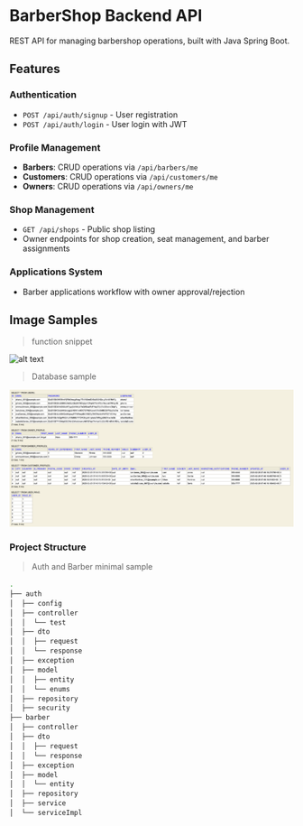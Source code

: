 # BarberShop Backend API

REST API for managing barbershop operations, built with Java Spring Boot.

## Features

### Authentication
- `POST /api/auth/signup` - User registration
- `POST /api/auth/login` - User login with JWT

### Profile Management
- **Barbers**: CRUD operations via `/api/barbers/me`
- **Customers**: CRUD operations via `/api/customers/me` 
- **Owners**: CRUD operations via `/api/owners/me`

### Shop Management
- `GET /api/shops` - Public shop listing
- Owner endpoints for shop creation, seat management, and barber assignments

### Applications System
- Barber applications workflow with owner approval/rejection

## Image Samples 

> function snippet

![alt text](../public/backend-img/reject-application.gif)

> Database sample

![alt text](../public/backend-img/database.png)

### Project Structure

> Auth and Barber minimal sample 

```bash
.
├── auth
│  ├── config
│  ├── controller
│  │  └── test
│  ├── dto
│  │  ├── request
│  │  └── response
│  ├── exception
│  ├── model
│  │  ├── entity
│  │  └── enums
│  ├── repository
│  ├── security
├── barber
│  ├── controller
│  ├── dto
│  │  ├── request
│  │  └── response
│  ├── exception
│  ├── model
│  │  └── entity
│  ├── repository
│  ├── service
│  └── serviceImpl
```
